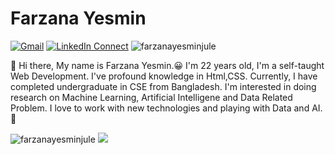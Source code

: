 # Farzana Yesmin

[![Gmail](https://img.shields.io/badge/%20-Send%20Mail-black?color=14171A&labelColor=ef5350&logo=gmail&logoColor=ffffff)](mailto:yesminfarzana.cse@gmail.com?subject=From%20GitHub&cc=farzana-15-2549@diu.edu.bd&body=Hi,%20there.%20Found%20you%20from%20GitHub.)
[![LinkedIn Connect](https://img.shields.io/badge/%20-Connect-black?color=14171A&labelColor=212121&logo=linkedin&logoColor=ffffff)](https://www.linkedin.com/in/farzanayesminjule/) <img src="https://komarev.com/ghpvc/?username=farzanayesminjule" alt="farzanayesminjule" />

:wave: Hi there, My name is Farzana Yesmin.😀 I'm 22 years old, I'm a self-taught Web Development.
I've profound knowledge in Html,CSS. 
Currently, I have completed undergraduate in CSE from Bangladesh. 
I'm interested in doing research on Machine Learning, Artificial Intelligene and Data Related Problem. 
I love to work with new technologies and playing with Data and AI.🤖

<p align="left">
<img src="https://github-readme-stats.vercel.app/api?username=farzanayesminjule&theme=Cyberpunk&show_icons=true" alt="farzanayesminjule" />
<a href="https://github.com/farzanayesminjule"> <img src="https://github-readme-stats.anuraghazra1.vercel.app/api/top-langs/?username=farzanayesminjule&layout=compact&theme=Cyberpunk" />
</a>
</p>
